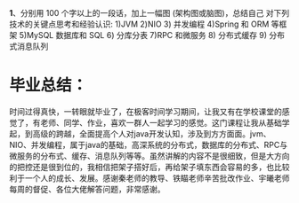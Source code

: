 **1**、分别用 100 个字以上的一段话，加上一幅图 (架构图或脑图)，总结自己
对下列技术的关键点思考和经验认识:
1)JVM
2)NIO
3) 并发编程
4)Spring 和 ORM 等框架
5)MySQL 数据库和 SQL
6) 分库分表
7)RPC 和微服务
8) 分布式缓存
9) 分布式消息队列



# 毕业总结：

​       时间过得真快，一转眼就毕业了，在极客时间学习期间，让我又有在学校课堂的感觉了，有老师、同学、作业，喜欢一群人一起学习的感觉。这门课程让我从基础学起，到高级的跨越，全面提高个人对java开发认知，涉及到方方面面。jvm、NIO、并发编程，属于java的基础，高深系统的分布式，数据库的分布式、RPC与微服务的分布式、缓存、消息队列等等。虽然讲解的内容不是很细致，但是大方向的把控还是很到位的，我相信把架子搭好后，再给架子填东西会容易的多，也比较利于一个人的成长、发展。感谢秦老师的教导、铁瞄老师辛苦批改作业、宇曦老师每周的督促、各位大佬解答问题，非常感谢。
